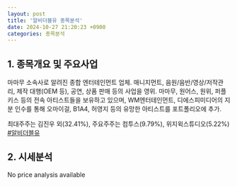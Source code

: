 ```yaml
---
layout: post
title: '알비더블유 종목분석'
date: 2024-10-27 21:20:23 +0900
categories: 종목분석
---
```


## 1. 종목개요 및 주요사업

마마무 소속사로 알려진 종합 엔터테인먼트 업체. 매니지먼트, 음원/음반/영상/저작관리, 제작 대행(OEM 등), 공연, 상품 판매 등의 사업을 영위. 마마무, 원어스, 원위, 퍼플키스 등의 전속 아티스트들을 보유하고 있으며, WM엔터테인먼트, 디에스피미디어의 지분 인수를 통해 오마이걸, B1A4, 허영지 등의 유망한 아티스트를 포트폴리오에 추가.

최대주주는 김진우 외(32.41%), 주요주주는 컴투스(9.79%), 위지윅스튜디오(5.22%)
[#알비더블유](#)

## 2. 시세분석

No price analysis available
